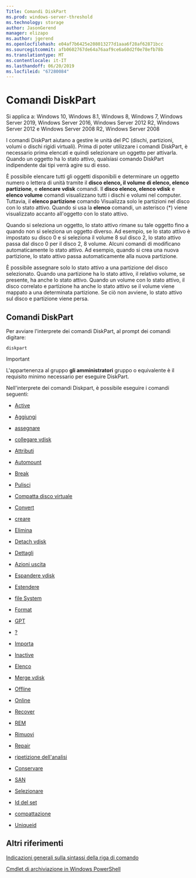 ```yaml
---
Title: Comandi DiskPart
ms.prod: windows-server-threshold
ms.technology: storage
author: JasonGerend
manager: elizapo
ms.author: jgerend
ms.openlocfilehash: e04af7b6425e208013277d1aaa6f28af62871bcc
ms.sourcegitcommit: afb0602767de64a76aaf9ce6a60d2f0e78efb78b
ms.translationtype: MT
ms.contentlocale: it-IT
ms.lasthandoff: 06/20/2019
ms.locfileid: "67280084"
---
```

# <a name="diskpart-commands"></a>Comandi DiskPart

Si applica a: Windows 10, Windows 8.1, Windows 8, Windows 7, Windows Server 2019, Windows Server 2016, Windows Server 2012 R2, Windows Server 2012 e Windows Server 2008 R2, Windows Server 2008

I comandi DiskPart aiutano a gestire le unità del PC (dischi, partizioni, volumi o dischi rigidi virtuali). Prima di poter utilizzare i comandi DiskPart, è necessario prima elencati e quindi selezionare un oggetto per attivarla. Quando un oggetto ha lo stato attivo, qualsiasi comando DiskPart indipendente dai tipi verrà agire su di esso.

È possibile elencare tutti gli oggetti disponibili e determinare un oggetto numero o lettera di unità tramite il **disco elenco, il volume di elenco, elenco partizione**, e **elencare vdisk** comandi. Il **disco elenco, elenco vdisk** e **elenco volume** comandi visualizzano tutti i dischi e volumi nel computer. Tuttavia, il **elenco partizione** comando Visualizza solo le partizioni nel disco con lo stato attivo. Quando si usa la **elenco** comandi, un asterisco (\*) viene visualizzato accanto all'oggetto con lo stato attivo.

Quando si seleziona un oggetto, lo stato attivo rimane su tale oggetto fino a quando non si seleziona un oggetto diverso. Ad esempio, se lo stato attivo è impostato su disco 0 e si seleziona il volume 8 sul disco 2, lo stato attivo passa dal disco 0 per il disco 2, 8 volume. Alcuni comandi di modificano automaticamente lo stato attivo. Ad esempio, quando si crea una nuova partizione, lo stato attivo passa automaticamente alla nuova partizione.

È possibile assegnare solo lo stato attivo a una partizione del disco selezionato. Quando una partizione ha lo stato attivo, il relativo volume, se presente, ha anche lo stato attivo. Quando un volume con lo stato attivo, il disco correlato e partizione ha anche lo stato attivo se il volume viene mappato a una determinata partizione. Se ciò non avviene, lo stato attivo sul disco e partizione viene persa.

## <a name="diskpart-commands"></a>Comandi DiskPart

Per avviare l'interprete dei comandi DiskPart, al prompt dei comandi digitare:

`diskpart`

> [!IMPORTANT]
> L'appartenenza al gruppo **gli amministratori** gruppo o equivalente è il requisito minimo necessario per eseguire DiskPart. 

Nell'interprete dei comandi Diskpart, è possibile eseguire i comandi seguenti:

  - [Active](active.md)  
      
  - [Aggiungi](add.md)  
      
  - [assegnare](assign.md)  
      
  - [collegare vdisk](attach-vdisk.md)  
      
  - [Attributi](attributes.md)  
      
  - [Automount](automount.md)  
      
  - [Break](break.md)  
      
  - [Pulisci](clean.md)  
      
  - [Compatta disco virtuale](compact-vdisk.md)  
      
  - [Convert](convert.md)  
      
  - [creare](create.md)  
      
  - [Elimina](delete.md)  
      
  - [Detach vdisk](detach-vdisk.md)  
      
  - [Dettagli](detail.md)  
      
  - [Azioni uscita](exit.md)  
      
  - [Espandere vdisk](expand-vdisk.md)  
      
  - [Estendere](extend.md)  
      
  - [file System](filesystems.md)  
      
  - [Format](format.md)  
      
  - [GPT](gpt.md)  
      
  - [?](help.md)  
      
  - [Importa](import.md)  
      
  - [Inactive](inactive.md)  
      
  - [Elenco](list.md)  
      
  - [Merge vdisk](merge-vdisk.md)  
      
  - [Offline](offline.md)  
      
  - [Online](online.md)  
      
  - [Recover](recover.md)  
      
  - [REM](rem.md)  
      
  - [Rimuovi](remove.md)  
      
  - [Repair](repair.md)  
      
  - [ripetizione dell'analisi](rescan.md)  
      
  - [Conservare](retain.md)  
      
  - [SAN](san.md)  
      
  - [Selezionare](select.md)  
      
  - [Id del set](set-id.md)  
      
  - [compattazione](shrink.md)  
      
  - [Uniqueid](uniqueid.md)  
      

## <a name="additional-references"></a>Altri riferimenti

[Indicazioni generali sulla sintassi della riga di comando](command-line-syntax-key.md)

[Cmdlet di archiviazione in Windows PowerShell](https://docs.microsoft.com/powershell/module/storage/)
